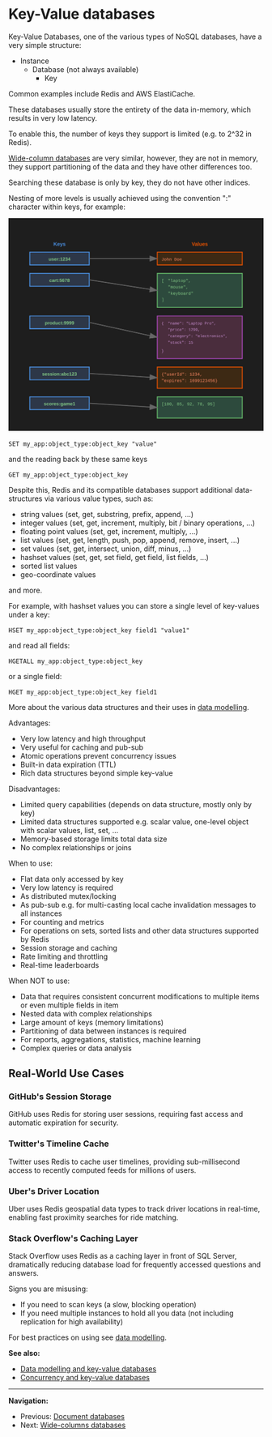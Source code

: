 # Key-Value databases

Key-Value Databases, one of the various types of NoSQL databases, have a very simple structure:

- Instance
    - Database (not always available)
        - Key

Common examples include Redis and AWS ElastiCache.

These databases usually store the entirety of the data in-memory, which results in very low latency.

To enable this, the number of keys they support is limited (e.g. to 2^32 in Redis).

[Wide-column databases](./wide-column-dbs.md) are very similar, however, they are not in memory, they support partitioning of the data and they have other differences too.

Searching these database is only by key, they do not have other indices.

Nesting of more levels is usually achieved using the convention ":" character within keys, for example:

![Key-Value Database Layout](./images/key-value-db-layout.svg)

```Redis
SET my_app:object_type:object_key "value"
```

and the reading back by these same keys

```Redis
GET my_app:object_type:object_key
```

Despite this, Redis and its compatible databases support additional data-structures via various value types, such as:

- string values (set, get, substring, prefix, append, ...)
- integer values (set, get, increment, multiply, bit / binary operations, ...)
- floating point values (set, get, increment, multiply, ...)
- list values (set, get, length, push, pop, append, remove, insert, ...)
- set values (set, get, intersect, union, diff, minus, ...)
- hashset values (set, get, set field, get field, list fields, ...)
- sorted list values
- geo-coordinate values

and more.


For example, with hashset values you can store a single level of key-values under a key:

```Redis
HSET my_app:object_type:object_key field1 "value1"
```

and read all fields:

```Redis
HGETALL my_app:object_type:object_key
```

or a single field:

```Redis
HGET my_app:object_type:object_key field1
```

More about the various data structures and their uses in [data modelling](./data-modelling-key-values-dbs.md).

Advantages:

- Very low latency and high throughput
- Very useful for caching and pub-sub
- Atomic operations prevent concurrency issues
- Built-in data expiration (TTL)
- Rich data structures beyond simple key-value

Disadvantages:

- Limited query capabilities (depends on data structure, mostly only by key)
- Limited data structures supported e.g. scalar value, one-level object with scalar values, list, set, ...
- Memory-based storage limits total data size
- No complex relationships or joins

When to use:

- Flat data only accessed by key
- Very low latency is required
- As distributed mutex/locking
- As pub-sub e.g. for multi-casting local cache invalidation messages to all instances
- For counting and metrics
- For operations on sets, sorted lists and other data structures supported by Redis
- Session storage and caching
- Rate limiting and throttling
- Real-time leaderboards

When NOT to use:

- Data that requires consistent concurrent modifications to multiple items or even multiple fields in item
- Nested data with complex relationships
- Large amount of keys (memory limitations)
- Partitioning of data between instances is required
- For reports, aggregations, statistics, machine learning
- Complex queries or data analysis

## Real-World Use Cases

### GitHub's Session Storage
GitHub uses Redis for storing user sessions, requiring fast access and automatic expiration for security.

### Twitter's Timeline Cache
Twitter uses Redis to cache user timelines, providing sub-millisecond access to recently computed feeds for millions of users.

### Uber's Driver Location
Uber uses Redis geospatial data types to track driver locations in real-time, enabling fast proximity searches for ride matching.

### Stack Overflow's Caching Layer
Stack Overflow uses Redis as a caching layer in front of SQL Server, dramatically reducing database load for frequently accessed questions and answers.

Signs you are misusing:

- If you need to scan keys (a slow, blocking operation)
- If you need multiple instances to hold all you data (not including replication for high availability)

For best practices on using see [data modelling](./data-modelling-key-values-dbs.md).

**See also:**

- [Data modelling and key-value databases](./data-modelling-key-values-dbs.md)
- [Concurrency and key-value databases](./concurrency-key-value-dbs.md)

---

**Navigation:**

- Previous: [Document databases](./document-dbs.md)
- Next: [Wide-columns databases](./wide-column-dbs.md)
